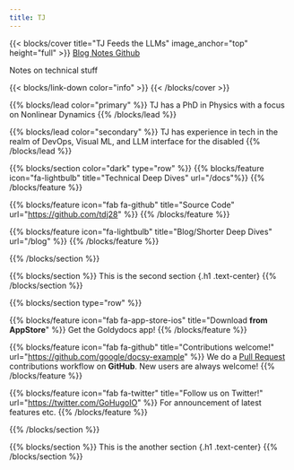 ```yaml
---
title: TJ
---
```


{{< blocks/cover title="TJ Feeds the LLMs" image_anchor="top" height="full" >}}
<a class="btn btn-lg btn-primary me-3 mb-4" href="/blog/">
  Blog <i class="fas fa-arrow-alt-circle-right ms-2"></i>
</a>
<a class="btn btn-lg btn-primary me-3 mb-4" href="/docs/">
  Notes <i class="fas fa-arrow-alt-circle-right ms-2"></i>
</a>
<a class="btn btn-lg btn-secondary me-3 mb-4" href="https://github.com/tdj28">
  Github <i class="fab fa-github ms-2 "></i>
</a>
<p class="lead mt-5">Notes on technical stuff</p>
{{< blocks/link-down color="info" >}}
{{< /blocks/cover >}}


{{% blocks/lead color="primary" %}}
TJ has a PhD in Physics with a focus on Nonlinear Dynamics
{{% /blocks/lead %}}

{{% blocks/lead color="secondary" %}}
TJ has experience in tech in the realm of DevOps, Visual ML, and LLM interface for the disabled
{{% /blocks/lead %}}


{{% blocks/section color="dark" type="row" %}}
{{% blocks/feature icon="fa-lightbulb" title="Technical Deep Dives" url="/docs"%}}
{{% /blocks/feature %}}


{{% blocks/feature icon="fab fa-github" title="Source Code" url="https://github.com/tdj28" %}}
{{% /blocks/feature %}}


{{% blocks/feature icon="fa-lightbulb" title="Blog/Shorter Deep Dives" url="/blog" %}}
{{% /blocks/feature %}}


{{% /blocks/section %}}


{{% blocks/section %}}
This is the second section
{.h1 .text-center}
{{% /blocks/section %}}


{{% blocks/section type="row" %}}

{{% blocks/feature icon="fab fa-app-store-ios" title="Download **from AppStore**" %}}
Get the Goldydocs app!
{{% /blocks/feature %}}

{{% blocks/feature icon="fab fa-github" title="Contributions welcome!"
    url="https://github.com/google/docsy-example" %}}
We do a [Pull Request](https://github.com/google/docsy-example/pulls)
contributions workflow on **GitHub**. New users are always welcome!
{{% /blocks/feature %}}

{{% blocks/feature icon="fab fa-twitter" title="Follow us on Twitter!"
    url="https://twitter.com/GoHugoIO" %}}
For announcement of latest features etc.
{{% /blocks/feature %}}

{{% /blocks/section %}}


{{% blocks/section %}}
This is the another section
{.h1 .text-center}
{{% /blocks/section %}}